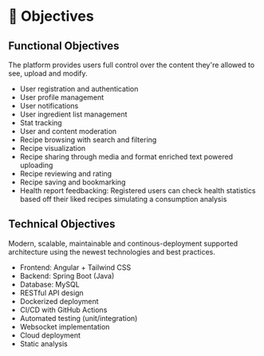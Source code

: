 # 🎯 Objectives

## Functional Objectives
The platform provides users full control over the content they're allowed to see, upload and modify.

- User registration and authentication
- User profile management
- User notifications
- User ingredient list management
- Stat tracking
- User and content moderation
- Recipe browsing with search and filtering
- Recipe visualization
- Recipe sharing through media and format enriched text powered uploading
- Recipe reviewing and rating
- Recipe saving and bookmarking
- Health report feedbacking: Registered users can check health statistics based off their liked recipes simulating a consumption analysis

## Technical Objectives
Modern, scalable, maintainable and continous-deployment supported architecture using the newest technologies and best practices.

- Frontend: Angular + Tailwind CSS
- Backend: Spring Boot (Java)
- Database: MySQL
- RESTful API design
- Dockerized deployment
- CI/CD with GitHub Actions
- Automated testing (unit/integration)
- Websocket implementation
- Cloud deployment
- Static analysis
